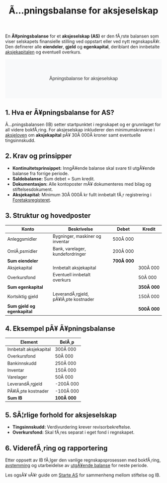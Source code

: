 ﻿---
title: "Ã…pningsbalanse for aksjeselskap"
meta_title: "Ã…pningsbalanse for aksjeselskap"
meta_description: 'En **Ã¥pningsbalanse** for et **aksjeselskap (AS)** er den fÃ¸rste balansen som viser selskapets finansielle stilling ved oppstart eller ved nytt regnskapsÃ¥r. ...'
slug: apningsbalanse-for-aksjeselskap
type: blog
layout: pages/single
---

En **Ã¥pningsbalanse** for et **aksjeselskap (AS)** er den fÃ¸rste balansen som viser selskapets finansielle stilling ved oppstart eller ved nytt regnskapsÃ¥r. Den definerer alle **eiendeler**, **gjeld** og **egenkapital**, deriblant den innbetalte [aksjekapitalen](/blogs/regnskap/hva-er-aksjekapital "Hva er Aksjekapital? Krav og Forklaring") og eventuell overkurs.

![Illustrasjon av Ã¥pningsbalanse for aksjeselskap](apningsbalanse-for-aksjeselskap-image.svg)

## 1. Hva er Ã¥pningsbalanse for AS?

Ã…pningsbalansen (IB) setter startpunktet i regnskapet og er grunnlaget for all videre bokfÃ¸ring. For aksjeselskap inkluderer den minimumskravene i [aksjeloven](/blogs/regnskap/hva-er-aksjeloven "Hva er Aksjeloven? Regler for Aksjeselskaper i Norge") om **aksjekapital** pÃ¥ 30Â 000Â kroner samt eventuelle tingsinnskudd.

## 2. Krav og prinsipper

- **Kontinuitetsprinsippet:** InngÃ¥ende balanse skal svare til utgÃ¥ende balanse fra forrige periode.
- **Saldobalanse:** Sum debet = Sum kredit.
- **Dokumentasjon:** Alle kontoposter mÃ¥ dokumenteres med bilag og stiftelsesdokument.
- **Aksjekapital:** Minimum 30Â 000Â kr fullt innbetalt fÃ¸r registrering i [Foretaksregisteret](/blogs/regnskap/hva-er-foretaksregisteret "Hva er Foretaksregisteret? Enhetsregister, Org.nr og Selskapsregister").

## 3. Struktur og hovedposter

| Konto                | Beskrivelse                                     | Debet      | Kredit     |
|----------------------|-------------------------------------------------|------------|------------|
| Anleggsmidler        | Bygninger, maskiner og inventar                 | 500Â 000    |            |
| OmlÃ¸psmidler         | Bank, varelager, kundefordringer                | 200Â 000    |            |
| **Sum eiendeler**    |                                                 | **700Â 000**|            |
| Aksjekapital         | Innbetalt aksjekapital                           |            | 300Â 000    |
| Overkursfond         | Eventuell innbetalt overkurs                     |            | 50Â 000     |
| **Sum egenkapital**  |                                                 |            | **350Â 000**|
| Kortsiktig gjeld     | LeverandÃ¸rgjeld, pÃ¥lÃ¸pte kostnader              |            | 150Â 000    |
| **Sum gjeld og egenkapital** |                                         |            | **500Â 000**|

## 4. Eksempel pÃ¥ Ã¥pningsbalanse

| Element                 | BelÃ¸p      |
|-------------------------|------------|
| Innbetalt aksjekapital  | 300Â 000    |
| Overkursfond            | 50Â 000     |
| Bankinnskudd            | 250Â 000    |
| Inventar                | 150Â 000    |
| Varelager               | 50Â 000     |
| LeverandÃ¸rgjeld         | -200Â 000   |
| PÃ¥lÃ¸pte kostnader       | -100Â 000   |
| **Sum IB**              | **100Â 000**|

## 5. SÃ¦rlige forhold for aksjeselskap

* **Tingsinnskudd:** Verdivurdering krever revisorbekreftelse.
* **Overkursfond:** Skal fÃ¸res separat i eget fond i regnskapet.

## 6. ViderefÃ¸ring og rapportering

Etter oppsett av IB fÃ¸lger den vanlige regnskapsprosessen med bokfÃ¸ring, [avstemming](/blogs/regnskap/hva-er-avstemming "Hva er Avstemming i Regnskap? Komplett Guide til Regnskapsavstemming") og utarbeidelse av [utgÃ¥ende balanse](/blogs/regnskap/hva-er-utgaaende-balanse "Hva er UtgÃ¥ende Balanse? Komplett Guide til SaldooverfÃ¸ring") for neste periode.

Les ogsÃ¥ vÃ¥r guide om [Starte AS](/blogs/regnskap/starte-as "Starte AS: Steg-for-steg guide til Ã¥ stifte aksjeselskap") for sammenheng mellom stiftelse og IB.







